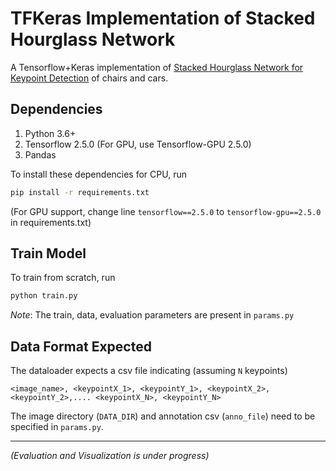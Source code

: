 # TFKeras Implementation of Stacked Hourglass Network
A Tensorflow+Keras implementation of [Stacked Hourglass Network for Keypoint Detection](https://arxiv.org/abs/1603.06937) of chairs and cars.


## Dependencies
1. Python 3.6+
2. Tensorflow 2.5.0 (For GPU, use Tensorflow-GPU 2.5.0)
3. Pandas

To install these dependencies for CPU, run
```bash
pip install -r requirements.txt
```
(For GPU support, change line `tensorflow==2.5.0` to `tensorflow-gpu==2.5.0` in requirements.txt)


## Train Model
To train from scratch, run
```bash
python train.py
```
_Note_: The train, data, evaluation parameters are present in `params.py`

## Data Format Expected
The dataloader expects a csv file indicating (assuming `N` keypoints)
```
<image_name>, <keypointX_1>, <keypointY_1>, <keypointX_2>, <keypointY_2>,.... <keypointX_N>, <keypointY_N>
```
The image directory (`DATA_DIR`) and annotation csv (`anno_file`) need to be specified in `params.py`.

---

_(Evaluation and Visualization is under progress)_